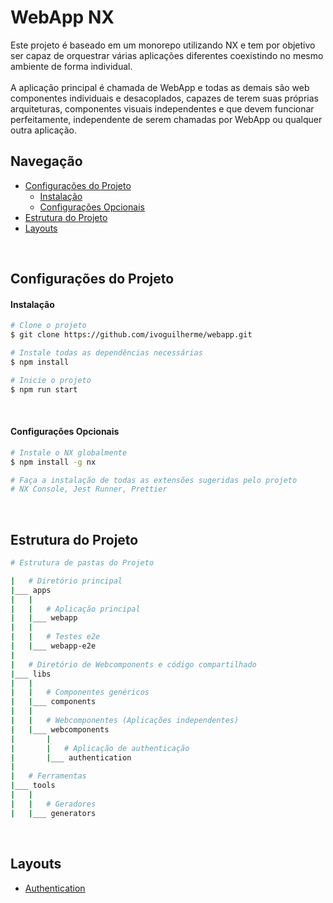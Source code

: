 
# WebApp NX

Este projeto é baseado em um monorepo utilizando NX e tem por objetivo ser capaz de orquestrar várias aplicações diferentes coexistindo no mesmo ambiente de forma individual.<br><br>
A aplicação principal é chamada de WebApp e todas as demais são web componentes individuais e desacoplados, capazes de terem suas próprias arquiteturas, componentes visuais independentes e que devem funcionar perfeitamente, independente de serem chamadas por WebApp ou qualquer outra aplicação.
<br>

## Navegação
- [Configurações do Projeto](#configurações-do-projeto)
  - [Instalação](#instalação)
  - [Configurações Opcionais](#configurações-opcionais)
- [Estrutura do Projeto](#estrutura-do-projeto)
- [Layouts](#layouts)
<br>

## Configurações do Projeto
#### Instalação
```bash
# Clone o projeto
$ git clone https://github.com/ivoguilherme/webapp.git

# Instale todas as dependências necessárias
$ npm install

# Inicie o projeto
$ npm run start
```
<br>
 
#### Configurações Opcionais
```bash
# Instale o NX globalmente
$ npm install -g nx

# Faça a instalação de todas as extensões sugeridas pelo projeto
# NX Console, Jest Runner, Prettier
```
<br>

## Estrutura do Projeto

```bash
# Estrutura de pastas do Projeto

|   # Diretório principal
|___ apps				
|   |
|   |   # Aplicação principal
|   |___ webapp
|   |
|   |   # Testes e2e
|   |___ webapp-e2e			
|
|   # Diretório de Webcomponents e código compartilhado
|___ libs	
|   |
|   |   # Componentes genéricos
|   |___ components		
|   |
|   |   # Webcomponentes (Aplicações independentes)
|   |___ webcomponents		
|       |
|       |   # Aplicação de authenticação
|       |___ authentication
|
|   # Ferramentas
|___ tools
|   |
|   |   # Geradores
|   |___ generators
```
<br>

## Layouts

- [Authentication](https://www.figma.com/file/nd092vosfi7OxiOJYjZesO/Registration-Onboarding-Design-Community?node-id=1%3A677)
